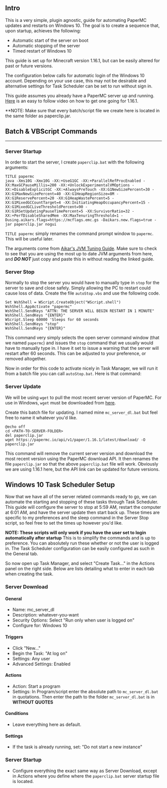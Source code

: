## Intro

This is a very simple, plugin agnostic, guide for automating PaperMC updates and restarts on Windows 10. The goal is to create a sequence that, upon startup, achieves the following:

- Automatic start of the server on boot
- Automatic stopping of the server
- Timed restart of Windows 10

This guide is set up for Minecraft version 1.16.1, but can be easily altered for past or future versions.

The configuration below calls for automatic login of the Windows 10 account. Depending on your use case, this may not be desirable and alternative settings for Task Scheduler can be set to run without sign in.

This guide assumes you already have a PaperMC server up and running. [Here](https://www.youtube.com/watch?v=st8F2MPyHKk) is an easy to follow video on how to get one going for 1.16.1.

**NOTE: Make sure that every batch/script file we create here is located in the same folder as paperclip.jar.

## Batch & VBScript Commands
___
### Server Startup

In order to start the server, I create `paperclip.bat` with the following arguments:

```
TITLE papermc
java -Xms10G -Xmx10G -XX:+UseG1GC -XX:+ParallelRefProcEnabled -XX:MaxGCPauseMillis=200 -XX:+UnlockExperimentalVMOptions -XX:+DisableExplicitGC -XX:+AlwaysPreTouch -XX:G1NewSizePercent=30 -XX:G1MaxNewSizePercent=40 -XX:G1HeapRegionSize=8M -XX:G1ReservePercent=20 -XX:G1HeapWastePercent=5 -XX:G1MixedGCCountTarget=4 -XX:InitiatingHeapOccupancyPercent=15 -XX:G1MixedGCLiveThresholdPercent=90 -XX:G1RSetUpdatingPauseTimePercent=5 -XX:SurvivorRatio=32 -XX:+PerfDisableSharedMem -XX:MaxTenuringThreshold=1 -Dusing.aikars.flags=https://mcflags.emc.gs -Daikars.new.flags=true -jar paperclip.jar nogui
```
`TITLE papermc` simply renames the command prompt window to `papermc`. This will be useful later.

The arguments come from [Aikar's JVM Tuning Guide](https://aikar.co/2018/07/02/tuning-the-jvm-g1gc-garbage-collector-flags-for-minecraft/). Make sure to check to see that you are using the most up to date JVM arguments from here, and ***DO NOT*** just copy and paste this in without reading the linked guide.

### Server Stop

Normally to stop the server you would have to manually type in `stop` for the server to save and close safely. Simply allowing the PC to restart could cause loss of data. Create the file `autoStop.vbs` and use the following code.

```
Set WshShell = WScript.CreateObject("WScript.shell")
WshShell.AppActivate "papermc"
WshShell.SendKeys "ATTN: THE SERVER WILL BEGIN RESTART IN 1 MINUTE"
WshShell.SendKeys "{ENTER}"
WScript.Sleep 60000 'Sleeps for 60 seconds
WshShell.SendKeys "stop"
WshShell.SendKeys "{ENTER}"
```
This command very simply selects the open server command window (that we named `papermc`) and issues the `stop` command that we usually would have to manually type in. I have it set to issue a warning that the server will restart after 60 seconds. This can be adjusted to your preference, or removed altogether.

Now in order for this code to activate nicely in Task Manager, we will run it from a batch file you can call `autoStop.bat`. Here is that command:

### Server Update

We will be using `wget` to pull the most recent server version of PaperMC. For use in Windows, `wget` must be downloaded from [here](https://eternallybored.org/misc/wget/).

Create this batch file for updating. I named mine `mc_server_dl.bat` but feel free to name it whatever you'd like.

```
@echo off
cd <PATH-TO-SERVER-FOLDER>
del paperclip.jar
wget https://papermc.io/api/v1/paper/1.16.1/latest/download/ -O paperclip.jar
```
This command will remove the current server version and download the most recent version using the PaperMC download API. It then renames the file `paperclip.jar` so that the above `paperclip.bat` file will work. Obviously we are using 1.16.1 here, but the API link can be updated for future versions.

## Windows 10 Task Scheduler Setup

Now that we have all of the server related commands ready to go, we can automate the starting and stopping of these tasks through Task Scheduler. This guide will configure the server to stop at 5:59 AM, restart the computer at 6:01 AM, and have the server update then start back up. These times are specific to my preferences and the sleep command in the Server Stop script, so feel free to set the times up however you'd like.

**NOTE: These scripts will only work if you have the user set to login automatically after startup** This is to simplify the commands and is up to preference. You can absolutely run these whether or not the user is logged in. The Task Scheduler configuration can be easily configured as such in the General tab.

So now open up Task Manager, and select "Create Task..." in the Actions panel on the right side. Below are lists detailing what to enter in each tab when creating the task.

### Server Download
#### General
- Name: mc_server_dl
- Description: whatever-you-want
- Security Options: Select "Run only when user is logged on"
- Configure for: Windows 10
#### Triggers
- Click "New..."
- Begin the Task: "At log on"
- Settings: Any user
- Advanced Settings: Enabled
#### Actions
- Action: Start a program
- Settings: In Program/script enter the absolute path to `mc_server_dl.bat` in quotations. Then enter the path to the folder `mc_server_dl.bat` is in **WITHOUT QUOTES**
#### Conditions
- Leave everything here as default.
#### Settings
- If the task is already running, set: "Do not start a new instance"

### Server Startup
- Configure everything the exact same way as Server Download, except in Actions where you define where the `paperclip.bat` server startup file is located.
